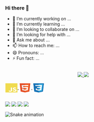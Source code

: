 ### Hi there 👋




- 🔭 I’m currently working on ...
- 🌱 I’m currently learning ...
- 👯 I’m looking to collaborate on ...
- 🤔 I’m looking for help with ...
- 💬 Ask me about ...
- 📫 How to reach me: ...
- 😄 Pronouns: ...
- ⚡ Fun fact: ...

##

<div align="center">
  <a href="https://github.com/RodolfooSilva">
    <img height="180em" src="https://github-readme-stats.vercel.app/api?username=RodolfooSilva&show_icons=true&theme=onedark&include_all_commits=true&count_private=onedark"/>
<img height="180em" src="https://github-readme-stats.vercel.app/api/top-langs/?username=RodolfooSilva&layout=compact&langs_count=7&theme=onedark"/>
    
</div>
  
  <div style="display: inline_block"><br>
  <img align="center" alt="rodo-Js" height="30" width="40" src="https://raw.githubusercontent.com/devicons/devicon/master/icons/javascript/javascript-plain.svg">
   <img align="center" alt="rodo-HTML" height="30" width="40" src="https://raw.githubusercontent.com/devicons/devicon/master/icons/html5/html5-original.svg">
  <img align="center" alt="rodo-CSS" height="30" width="40" src="https://raw.githubusercontent.com/devicons/devicon/master/icons/css3/css3-original.svg">
   
</div>

##
  
  <div> 
         <a href="" target="_blank"><img src="https://img.shields.io/badge/YouTube-FF0000?style=for-the-badge&logo=youtube&logoColor=white" target="_blank"></a>
        <a href="" target="_blank"><img src="https://img.shields.io/badge/-Instagram-%23E4405F?style=for-the-badge&logo=instagram&logoColor=white" target="_blank"></a>
        <a href = "https://twitter.com/rodolfinhoo13"><img src="https://img.shields.io/badge/Twitter-1DA1F2?style=for-the-badge&logo=twitter&logoColor=white" target="_blank"></a>
         <a href="https:https://www.linkedin.com/in/rodolfo-silva-b8a05b14a/" target="_blank"><img src="https://img.shields.io/badge/-LinkedIn-%230077B5?style=for-the-badge&logo=linkedin&logoColor=white" target="_blank"></a> 
 
  ![Snake animation](https://github.com/rodolfoosilva/rodolfoosilva/blob/output/github-contribution-grid-snake.svg)
 
</div>
